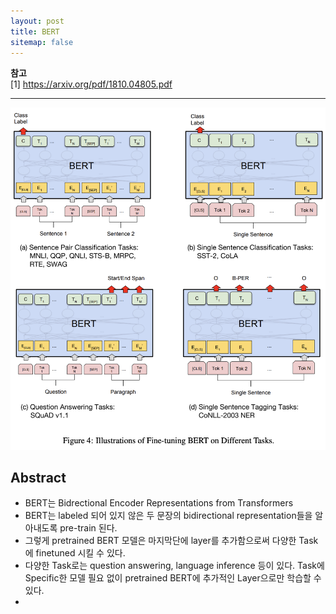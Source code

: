 ```yaml
---
layout: post
title: BERT
sitemap: false
---
```


**참고**  
[1] <https://arxiv.org/pdf/1810.04805.pdf>  
* * *  

<p align="center"><img width="650" src="/assets/img/paper/bert/2.png"></p>

## Abstract
* BERT는 Bidrectional Encoder Representations from Transformers
* BERT는 labeled 되어 있지 않은 두 문장의 bidirectional representation들을 알아내도록 pre-train 된다.
* 그렇게 pretrained BERT 모델은 마지막단에 layer를 추가함으로써 다양한 Task에 finetuned 시킬 수 있다.
* 다양한 Task로는 question answering, language inference 등이 있다. Task에 Specific한 모델 필요 없이 pretrained BERT에 추가적인 Layer으로만 학습할 수 있다.
*